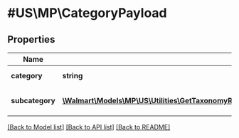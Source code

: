 # #US\MP\CategoryPayload

## Properties

Name | Type | Description | Notes
------------ | ------------- | ------------- | -------------
**category** | **string** | Type of item | [optional]
**subcategory** | [**\Walmart\Models\MP\US\Utilities\GetTaxonomyResponse200ResponsePayloadInnerSubcategoryInner[]**](GetTaxonomyResponse200ResponsePayloadInnerSubcategoryInner.md) | Specific kind of category | [optional]


[[Back to Model list]](../) [[Back to API list]](../../Api/US/MP) [[Back to README]](../../README.md)
